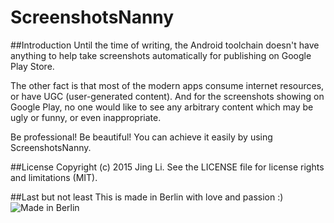 # ScreenshotsNanny

##Introduction
Until the time of writing, the Android toolchain doesn't have anything to help take screenshots automatically for publishing on Google Play Store.

The other fact is that most of the modern apps consume internet resources, or have UGC (user-generated content).  And for the screenshots showing on Google Play, no one would like to see any arbitrary content which may be ugly or funny, or even inappropriate.

Be professional!  Be beautiful!  You can achieve it easily by using ScreenshotsNanny.

##License
Copyright (c) 2015 Jing Li. See the LICENSE file for license rights and limitations (MIT).

##Last but not least
This is made in Berlin with love and passion :)
![Made in Berlin](https://cloud.githubusercontent.com/assets/352956/11226672/b2a693fe-8d81-11e5-8d87-7f507d63e029.png)
